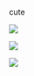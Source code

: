 
cute

![](https://media1.tenor.com/m/xNUcwlD4FdEAAAAd/gojo-satoru.gif) 

![](https://cdn.discordapp.com/attachments/754805640332836894/1202651894959317062/epichippy_-_1731286326115201069.gif?ex=65ce3bdb&is=65bbc6db&hm=d13518f92c48759815f704e5f9c4db3fbed47687d1da283849a6d1dc02078687&) 

![](https://cdn.discordapp.com/attachments/754805640332836894/1205583206850502676/image.png?ex=65d8e5db&is=65c670db&hm=9a8e25eb1152ff046fc3c00bb3ab59053bc75dc0aba84cc1ca2791e3674f25ae&) 


